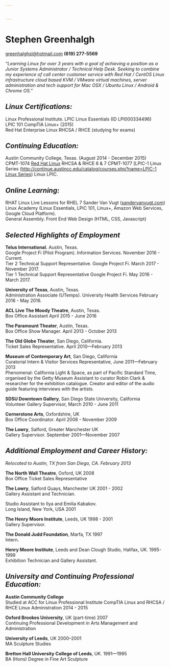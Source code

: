 ```yaml
---


---
```


<h1 id="stephen-greenhalgh">Stephen Greenhalgh</h1>
<p><a href="mailto:greenhalghsl@hotmail.com">greenhalghsl@hotmail.com</a>  <strong>(619) 277-5569</strong></p>
<p><em>“Learning Linux for over 3 years with a goal of achieving a position as a Junior Systems Administrator / Technical Help Desk.  Seeking to combine my experience of call center customer service with Red Hat / CentOS Linux infrastructure cloud based KVM / VMware virtual machines, server administration and tech support for Mac OSX / Ubuntu Linux / Android &amp; Chrome OS.”</em></p>
<h2 id="linux-certifications"><em><strong>Linux Certifications:</strong></em></h2>
<p>Linux Professional Institute. LPIC Linux Essentials (ID LPI000334496)<br>
LPIC 101 CompTIA Linux+ (2015)<br>
Red Hat Enterprise Linux RHCSA / RHCE (studying for exams)</p>
<h2 id="continuing-education"><em><strong>Continuing Education:</strong></em></h2>
<p>Austin Community College, Texas.  (August 2014 - December 2015)<br>
CPMT-1074 <a href="http://continue.austincc.edu/catalog/courses.php?name=Red%20Hat%20Linux">Red Hat Linux</a> RHCSA &amp; RHCE 6 &amp; 7 CPMT-1077 [LPIC-1 Linux Series (<a href="http://continue.austincc.edu/catalog/courses.php?name=LPIC-1%20Linux%20Series">http://continue.austincc.edu/catalog/courses.php?name=LPIC-1 Linux Series</a>) Linux LPIC.</p>
<h2 id="online-learning"><em><strong>Online Learning:</strong></em></h2>
<p>RHAT Linux Live Lessons for RHEL 7  Sander Van Vugt (<a href="http://sandervanvugt.com">sandervanvugt.com</a>) Linux Academy  (Linux Essentials, LPIC 101, Linux+,  Amazon Web Services, Google Cloud Platform).<br>
General Assembly. Front End Web Design (HTML, CSS, Javascript)</p>
<h2 id="selected-highlights-of-employment"><em><strong>Selected Highlights of Employment</strong></em></h2>
<p><strong>Telus International.</strong> Austin, Texas.<br>
Google Project Fi (Pilot Program). Information Services. November 2016 - Current.<br>
Tier 2 Technical Support Representative. Google Project Fi. March 2017 - November 2017.<br>
Tier 1 Technical Support Representative Google Project Fi. May 2016 - March 2017.</p>
<p><strong>University of Texas</strong>, Austin, Texas.<br>
Administration Associate (UTemps). University Health Services February 2016 - May 2016.</p>
<p><strong>ACL Live The Moody Theatre</strong>, Austin, Texas.<br>
Box Office Assistant  April 2015 -  June 2016</p>
<p><strong>The Paramount Theater</strong>, Austin, Texas.<br>
Box Office Show Manager.  April 2013 - October 2013</p>
<p><strong>The Old Globe Theater</strong>, San Diego, California.<br>
Ticket Sales Representative.  April 2010—February 2013</p>
<p><strong>Museum of Contemporary Art</strong>, San Diego, California<br>
Curatorial Intern &amp; Visitor Services Representative, June 2011—February 2013<br>
Phenomenal: California Light &amp; Space, as part of Pacific Standard Time, organised by the Getty Museum Assistant to curator Robin Clark &amp; researcher for the exhibition catalogue. Creator and editor of the audio guide featuring interviews with the artists.</p>
<p><strong>SDSU Downtown Gallery</strong>, San Diego State University, California<br>
Volunteer Gallery Supervisor, March 2010 - June 2011</p>
<p><strong>Cornerstone Arts</strong>, Oxfordshire, UK<br>
Box Office Coordinator.  April 2008 - November 2009</p>
<p><strong>The Lowry</strong>, Salford, Greater Manchester UK<br>
Gallery Supervisor. September 2001—November 2007</p>
<h2 id="additional-employment-and-career-history"><em><strong>Additional Employment and Career History:</strong></em></h2>
<p><em>Relocated to Austin, TX from San Diego, CA. February 2013</em></p>
<p><strong>The North Wall Theatre</strong>, Oxford, UK 2008<br>
Box Office Ticket Sales Representative</p>
<p><strong>The Lowry</strong>, Salford Quays, Manchester UK 2001 - 2002<br>
Gallery Assistant and Technician.</p>
<p>Studio Assistant to Ilya and Emilia Kabakov.<br>
Long Island, New York, USA 2001</p>
<p><strong>The Henry Moore Institute</strong>, Leeds, UK 1998 - 2001<br>
Gallery Supervisor.</p>
<p><strong>The Donald Judd Foundation</strong>, Marfa, TX 1997<br>
Intern.</p>
<p><strong>Henry Moore Institute</strong>, Leeds and Dean Clough Studio, Halifax, UK. 1995-1999<br>
Exhibition Technician and Gallery Assistant.</p>
<h2 id="university-and-continuing-professional-education"><em><strong>University and Continuing Professional Education:</strong></em></h2>
<p><strong>Austin Community College</strong><br>
Studied at ACC for Linux Professional Institute CompTIA Linux and RHCSA / RHCE Linux Administration 2014 - 2015</p>
<p><strong>Oxford Brookes University</strong>, UK (part-time) 2007<br>
Continuing Professional Development in Arts Management and Administration</p>
<p><strong>University of Leeds</strong>, UK 2000–2001<br>
MA Sculpture Studies</p>
<p><strong>Bretton Hall University College of Leeds</strong>, UK. 1991—1995<br>
BA (Hons) Degree in Fine Art Sculpture</p>

